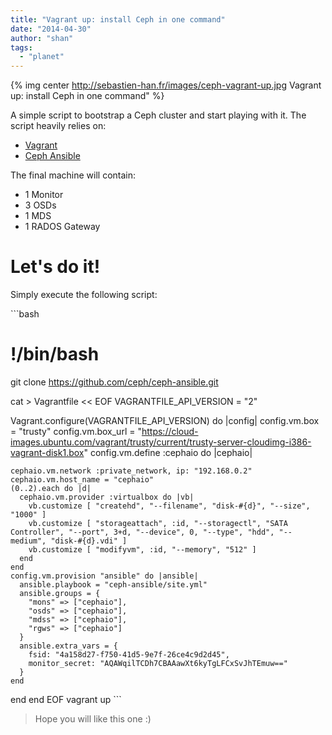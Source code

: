 ```yaml
---
title: "Vagrant up: install Ceph in one command"
date: "2014-04-30"
author: "shan"
tags: 
  - "planet"
---
```


{% img center http://sebastien-han.fr/images/ceph-vagrant-up.jpg Vagrant up: install Ceph in one command" %}

A simple script to bootstrap a Ceph cluster and start playing with it. The script heavily relies on:

- [Vagrant](http://www.vagrantup.com/)
- [Ceph Ansible](https://github.com/ceph/ceph-ansible)

The final machine will contain:

- 1 Monitor
- 3 OSDs
- 1 MDS
- 1 RADOS Gateway

  

# Let's do it!

Simply execute the following script:

\`\`\`bash

# !/bin/bash

git clone https://github.com/ceph/ceph-ansible.git

cat > Vagrantfile << EOF VAGRANTFILE\_API\_VERSION = "2"

Vagrant.configure(VAGRANTFILE\_API\_VERSION) do |config| config.vm.box = "trusty" config.vm.box\_url = "https://cloud-images.ubuntu.com/vagrant/trusty/current/trusty-server-cloudimg-i386-vagrant-disk1.box" config.vm.define :cephaio do |cephaio|

```
cephaio.vm.network :private_network, ip: "192.168.0.2"
cephaio.vm.host_name = "cephaio"
(0..2).each do |d|
  cephaio.vm.provider :virtualbox do |vb|
    vb.customize [ "createhd", "--filename", "disk-#{d}", "--size", "1000" ]
    vb.customize [ "storageattach", :id, "--storagectl", "SATA Controller", "--port", 3+d, "--device", 0, "--type", "hdd", "--medium", "disk-#{d}.vdi" ]
    vb.customize [ "modifyvm", :id, "--memory", "512" ]
  end
end
config.vm.provision "ansible" do |ansible|
  ansible.playbook = "ceph-ansible/site.yml"
  ansible.groups = {
    "mons" => ["cephaio"],
    "osds" => ["cephaio"],
    "mdss" => ["cephaio"],
    "rgws" => ["cephaio"]
  }
  ansible.extra_vars = {
    fsid: "4a158d27-f750-41d5-9e7f-26ce4c9d2d45",
    monitor_secret: "AQAWqilTCDh7CBAAawXt6kyTgLFCxSvJhTEmuw=="
  }
end
```

end end EOF vagrant up \`\`\`

  

> Hope you will like this one :)
